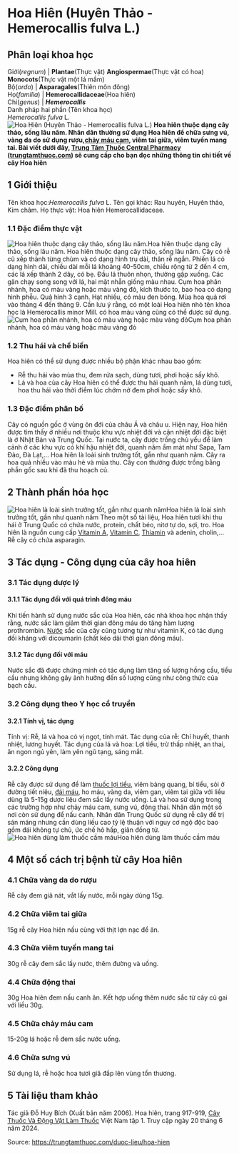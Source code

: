 # Hoa Hiên (Huyên Thảo - Hemerocallis fulva L.)

Phân loại khoa học  
---  
Giới(_regnum_) |  **Plantae**(Thực vật) **Angiospermae**(Thực vật có hoa) **Monocots**(Thực vật một lá mầm)  
Bộ(_ordo_) | **Asparagales**(Thiên môn đông)  
Họ(_familia_) | **Hemerocallidaceae**(Hoa hiên)  
Chi(_genus_) | **_Hemerocallis_**  
Danh pháp hai phần (Tên khoa học)  
_Hemerocallis fulva_ L.  
![Hoa Hiên \(Huyên Thảo - Hemerocallis fulva L.\)](https://trungtamthuoc.com/images/others/hoa-hien-4637.jpg)
**Hoa hiên thuộc dạng cây thảo, sống lâu năm. Nhân dân thường sử dụng Hoa hiên để chữa sưng vú, vàng da do sử dụng rượu,[chảy máu cam](https://trungtamthuoc.com/bai-viet/chay-mau-cam-nguyen-nhan-dieu-tri-va-phong-ngua "chảy máu cam"), viêm tai giữa, viêm tuyến mang tai. Bài viết dưới đây, [Trung Tâm Thuốc Central Pharmacy](https://trungtamthuoc.com/ "Trung Tâm Thuốc Central Pharmacy") ([trungtamthuoc.com](https://trungtamthuoc.com/ "trungtamthuoc.com")) sẽ cung cấp cho bạn đọc những thông tin chi tiết về cây Hoa hiên**
##  1 Giới thiệu
Tên khoa học:_Hemerocallis fulva_ L.
Tên gọi khác: Rau huyên, Huyên thảo, Kim châm.
Họ thực vật: Hoa hiên Hemerocallidaceae.
### 1.1 Đặc điểm thực vật
![Hoa hiên thuộc dạng cây thảo, sống lâu năm.](https://trungtamthuoc.com/images/item/hoa-hien-0.jpg)Hoa hiên thuộc dạng cây thảo, sống lâu năm.
Hoa hiên thuộc dạng cây thảo, sống lâu năm.
Cây có rễ củ xếp thành từng chùm và có dạng hình trụ dài, thân rễ ngắn.
Phiến lá có dạng hình dải, chiều dài mỗi lá khoảng 40-50cm, chiều rộng từ 2 đến 4 cm, các lá xếp thành 2 dãy, có bẹ. Đầu lá thuôn nhọn, thường gập xuống. Các gân chạy song song với lá, hai mặt nhẵn giống màu nhau.
Cụm hoa phân nhánh, hoa có màu vàng hoặc màu vàng đỏ, kích thước to, bao hoa có dạng hình phễu.
Quả hình 3 cạnh.
Hạt nhiều, có màu đen bóng.
Mùa hoa quả rơi vào tháng 4 đến tháng 9.
Cần lưu ý rằng, có một loài Hoa hiên nhỏ tên khoa học là Hemerocallis minor Mill. có hoa màu vàng cũng có thể được sử dụng.
![Cụm hoa phân nhánh, hoa có màu vàng hoặc màu vàng đỏ](https://trungtamthuoc.com/images/item/hoa-hien-1.jpg)Cụm hoa phân nhánh, hoa có màu vàng hoặc màu vàng đỏ
### 1.2 Thu hái và chế biến
Hoa hiên có thể sử dụng được nhiều bộ phận khác nhau bao gồm:
  * Rễ thu hái vào mùa thu, đem rửa sạch, dùng tươi, phơi hoặc sấy khô.
  * Lá và hoa của cây Hoa hiên có thể được thu hái quanh năm, lá dùng tươi, hoa thu hái vào thời điểm lúc chớm nở đem phơi hoặc sấy khô.


### 1.3 Đặc điểm phân bố
Cây có nguồn gốc ở vùng ôn đới của châu Á và châu u. Hiện nay, Hoa hiên được tìm thấy ở nhiều nơi thuộc khu vực nhiệt đới và cận nhiệt đới đặc biệt là ở Nhật Bản và Trung Quốc.
Tại nước ta, cây được trồng chủ yếu để làm cảnh ở các khu vực có khí hậu nhiệt đới, quanh năm ẩm mát như Sapa, Tam Đảo, Đà Lạt,...
Hoa hiên là loài sinh trưởng tốt, gần như quanh năm. Cây ra hoa quả nhiều vào màu hè và mùa thu.
Cây con thường được trồng bằng phần gốc sau khi đã thu hoạch củ.
##  2 Thành phần hóa học
![Hoa hiên là loài sinh trưởng tốt, gần như quanh năm](https://trungtamthuoc.com/images/item/hoa-hien-2.jpg)Hoa hiên là loài sinh trưởng tốt, gần như quanh năm
Theo một số tài liệu, Hoa hiên tươi khi thu hái ở Trung Quốc có chứa nước, protein, chất béo, nitơ tự do, sợi, tro.
Hoa hiên là nguồn cung cấp [Vitamin A](https://trungtamthuoc.com/hoat-chat/vitamin-a "Vitamin A"), [Vitamin C](https://trungtamthuoc.com/hoat-chat/vitamin-c "Vitamin C"), [Thiamin](https://trungtamthuoc.com/hoat-chat/thiamin "Thiamin") và adenin, cholin,...
Rễ cây có chứa asparagin.
##  3 Tác dụng - Công dụng của cây hoa hiên
### 3.1 Tác dụng dược lý
#### 3.1.1 Tác dụng đối với quá trình đông máu
Khi tiến hành sử dụng nước sắc của Hoa hiên, các nhà khoa học nhận thấy rằng, nước sắc làm giảm thời gian đông máu do tăng hàm lượng prothrombin.
[Nước](https://trungtamthuoc.com/hoat-chat/nuoc "Nước") sắc của cây cũng tương tự như vitamin K, có tác dụng đối kháng với dicoumarin (chất kéo dài thời gian đông máu).
#### 3.1.2 Tác dụng đối với máu
Nước sắc đã được chứng minh có tác dụng làm tăng số lượng hồng cầu, tiểu cầu nhưng không gây ảnh hưởng đến số lượng cũng như công thức của bạch cầu.
### 3.2 Công dụng theo Y học cổ truyền
#### 3.2.1 Tính vị, tác dụng
Tính vị: Rễ, lá và hoa có vị ngọt, tính mát.
Tác dụng của rễ: Chỉ huyết, thanh nhiệt, lương huyết.
Tác dụng của lá và hoa: Lợi tiểu, trừ thấp nhiệt, an thai, ăn ngon ngủ yên, làm yên ngũ tạng, sáng mắt.
#### 3.2.2 Công dụng
Rễ cây được sử dụng để làm [thuốc lợi tiểu](https://trungtamthuoc.com/bai-viet/duoc-ly-thuoc-loi-tieu-dai-cuong-va-cac-thuoc-cu-the "thuốc lợi tiểu"), viêm bàng quang, bí tiểu, sỏi ở đường tiết niệu, [đái máu](https://trungtamthuoc.com/bai-viet/dai-mau-nguyen-nhan-chan-doan-cach-phong-va-dieu-tri-benh "đái máu"), ho máu, vàng da, viêm gan, viêm tai giữa với liều dùng là 5-15g dược liệu đem sắc lấy nước uống.
Lá và hoa sử dụng trong các trường hợp như chảy máu cam, sưng vú, động thai. Nhân dân một số nơi còn sử dụng để nấu canh.
Nhân dân Trung Quốc sử dụng rễ cây để trị sán máng nhưng cần dùng liều cao tỷ lệ thuận với nguy cơ ngộ độc bao gồm đái không tự chủ, ức chế hô hấp, giãn đồng tử.
![Hoa hiên dùng làm thuốc cầm máu](https://trungtamthuoc.com/images/item/hoa-hien-3.jpg)Hoa hiên dùng làm thuốc cầm máu
##  4 Một số cách trị bệnh từ cây Hoa hiên
### 4.1 Chữa vàng da do rượu
Rễ cây đem giã nát, vắt lấy nước, mỗi ngày dùng 15g.
### 4.2 Chữa viêm tai giữa
15g rễ cây Hoa hiên nấu cùng với thịt lợn nạc để ăn.
### 4.3 Chữa viêm tuyến mang tai
30g rễ cây đem sắc lấy nước, thêm đường và uống.
### 4.4 Chữa động thai
30g Hoa hiên đem nấu canh ăn.
Kết hợp uống thêm nước sắc từ cây củ gai với liều 30g.
### 4.5 Chữa chảy máu cam
15-20g lá hoặc rễ đem sắc nước uống.
### 4.6 Chữa sưng vú
Sử dụng lá, rễ hoặc hoa tươi giã đắp lên vùng tổn thương.
##  5 Tài liệu tham khảo
Tác giả Đỗ Huy Bích (Xuất bản năm 2006). Hoa hiên, trang 917-919, [Cây Thuốc Và Động Vật Làm Thuốc](https://trungtamthuoc.com/bai-viet/doc-online-va-tai-mien-phi-pdf-sach-cay-thuoc-va-dong-vat-lam-thuoc-o-viet-nam "Cây Thuốc Và Động Vật Làm Thuốc") Việt Nam tập 1. Truy cập ngày 20 tháng 6 năm 2024.


Source: https://trungtamthuoc.com/duoc-lieu/hoa-hien